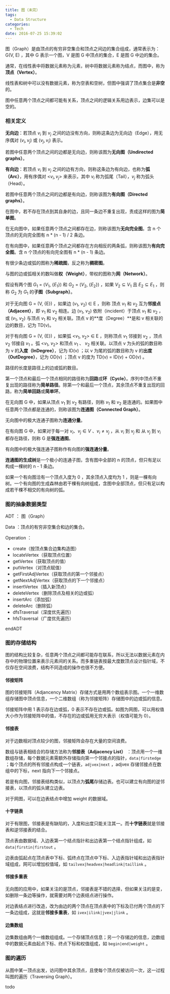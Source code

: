 ```yaml
---
title: 图（未完）
tags:
  - Data Structure
categories:
  - Tech
date: 2016-07-25 15:39:02
---
```


图（Graph）是由顶点的有穷非空集合和顶点之间边的集合组成，通常表示为： G(V, E) ，其中 G 表示一个图，V 是图 G 中顶点的集合，E 是图 G 中边的集合。

通常，在线性表中将数据元素称为元素，树中将数据元素称为结点，而图中，称为**顶点（Vertex）**。

线性表和树中可以没有数据元素，称为空表和空树，但图中强调了顶点集合是**非空**的。

图中任意两个顶点之间都可能有关系，顶点之间的逻辑关系用边表示，边集可以是空的。





<!-- more -->





### 相关定义

**无向边**：若顶点 $v_i$ 到 $v_j$ 之间的边没有方向，则称这条边为无向边（Edge），用无序偶对 ($v_i, v_j$) 或 ($v_j, v_i$) 表示。

若图中任意两个顶点之间的边都是无向边，则称该图为**无向图（Undirected graphs）**。

**有向边**：若顶点 $v_i$ 到 $v_j$ 之间的边有方向，则称这条边为有向边，也称为**弧（Arc）**，用有序偶对 <$v_i, v_j$> 来表示，其中 $v_i$ 称为弧尾（Tail），$v_j$ 称为弧头（Head）。

若图中任意两个顶点之间的边都是有向边，则称该图为**有向图（Directed graphs）**。

在图中，若不存在顶点到其自身的边，且同一条边不重复出现，责成这样的图为**简单图**。

在无向图中，如果任意两个顶点之间都存在边，则称该图为**无向完全图**。含 n 个顶点的无向完全图有 n * (n - 1) / 2 条边。

在有向图中，如果任意两个顶点之间都存在方向相反的两条弧，则称该图为**有向完全图**。含 n 个顶点的有向完全图有 n * (n - 1) 条边。

有很少条边或弧的图称为**稀疏图**，反之称为**稠密图**。

与图的边或弧相关的数叫做**权（Weight）**，带权的图称为**网（Network）**。

假设有两个图 $G_1$ = ($V_1$, {$E_1$}) 和 $G_2$ = ($V_2$, {$E_2$}) ，如果 $V_2 \subseteq V_1$ 且 $E_2 \subseteq E_1$ ，则称 $G_2$ 为 $G_1$ 的**子图（Subgraph）**。

对于无向图 G = (V, {E}) ，如果边 ($v_1$, $v_2$) $\in$ E ，则称 顶点 $v_1$ 和 $v_2$ 互为**邻接点（Adjacent）**，即 $v_1$ 和 $v_2$ 相连。边 ($v_1$, $v_2$) 依附（incident）于顶点 $v_1$ 和 $v_2$ ，或 ($v_1$, $v_2$) 与顶点 $v_1$ 和 $v_2$ 相关联。顶点 v 的**度（Degree）**是和 v 相关联的边的数目，记为 TD(v)。

对于有向图 G = (V, {E}) ，如果弧 <$v_1$, $v_2$> $\in$ E ，则称顶点 $v_1$ 邻接到 $v_2$ ，顶点 $v_2$ 邻接自 $v_1$ 。弧 <$v_1$, $v_2$> 和顶点 $v_1$ 、 $v_2$ 相关联。以顶点 v 为头的弧的数目称为 v 的**入度（InDegree）**，记为 ID(v) ；以 v 为尾的弧的数目称为 v 的**出度（OutDegree）**，记为 OD(v) ；顶点 v 的度为 TD(v) = ID(v) + OD(v) 。

路径的长度是路径上的边或弧的数目。

第一个顶点和最后一个顶点相同的路径称为**回路**或**环（Cycle）**。序列中顶点不重复出现的路径称为**简单路径**。除第一个和最后一个顶点，其余顶点不重复出现的回路，称为**简单回路**或**简单环**。

在无向图 G 中，如果从顶点 $v_1$ 到 $v_2$ 有路径，则称 $v_1$ 和 $v_2$ 是连通的。如果图中任意两个顶点都是连通的，则称该图为**连通图（Connected Graph）**。

无向图中的极大连通子图称为**连通分量**。

在有向图 G 中，如果对于每一对 $v_i 、 v_j \in V$  、$v_i \ne v_j$ ，从 $v_i$ 到 $v_j$ 和 从 $v_j$ 到 $v_i$ 都存在路径，则称 G 是**强连通图**。

有向图中的极大强连通子图称作有向图的**强连通分量**。

**连通图的生成树**是一个极小的连通子图，含有图中全部的 n 的顶点，但只有足以构成一棵树的 n - 1 条边。

如果一个有向图洽有一个顶点入度为 0 ，其余顶点入度均为 1 ，则是一棵有向树。一个有向图的生成森林由若干棵有向树组成，含图中全部顶点，但只有足以构成若干棵不相交的有向树的弧。





### 图的抽象数据类型

ADT ： 图（Graph）

Data ：顶点的有穷非空集合和边的集合。

Operation ：

* create（按顶点集合边集构造图）
* locateVertex（获取顶点位置）
* getVertex（获取顶点的值）
* putVertex（对顶点赋值）
* getFirstAdjVertex（获取顶点的第一个邻接点）
* getNextAdjVertex（获取顶点的下一个邻接点）
* insertVertex（插入新顶点）
* deleteVertex（删除顶点及相关的边或弧）
* insertArc（添加弧）
* deleteArc（删除弧）
* dfsTraversal（深度优先遍历）
* hfsTraversal（广度优先遍历）

endADT





### 图的存储结构

图的结构比较复杂，任意两个顶点之间都可能存在联系，所以无法以数据元素在内存中的物理位置来表示元素间的关系。而多重链表按最大度数顶点设计指针域，不仅存在空间浪费，结构不同造成的操作也很不方便。



#### 邻接矩阵

图的邻接矩阵（Adjancency Matrix）存储方式是用两个数组表示图。一个一维数组存储图中顶点信息，一个二维数组（称为邻接矩阵）存储图中的边或弧的信息。

邻接矩阵中用 1 表示存在边或弧，0 表示不存在边或弧。如图为网图，可以用权值大小作为邻接矩阵中的值，不存在的边或弧用无穷大表示（权值可能为 0）。



#### 邻接表

对于边数相对顶点较少的图，邻接矩阵会存在大量的空间浪费。

数组与链表相结合的存储方法称为**邻接表（Adjacency List）** ：顶点用一个一维数组存储，每个数据元素需额外存储指向第一个邻接点的指针，`data|firstedge` ；每个顶点的所有邻接点构成一个链表，`adjvex|next` ，adjvex 存储邻接点在数组中的下标，next 指向下一个邻接点。

若是有向图，邻接表结构类似，以顶点为**弧尾**存储边表。也可以建立有向图的逆邻接表，以顶点的弧头建立边表。

对于网图，可以在边表结点中增加 weight 的数据域。



#### 十字链表

对于有限图，邻接表是有缺陷的，入度和出度只能关注其一。而**十字链表**就是邻接表和逆邻接表的结合。

顶点表由数据域、入边表第一个结点指针和出边表第一个结点指针组成，如 `data|firstin|firstout` 。

边表由弧起点在顶点表中下标、弧终点在顶点中下标、入边表指针域和出边表指针域组成，网可以增加权值域，如 `tailvex|headvex|headlink|taillink` 。



#### 邻接多重表

无向图的应用中，如果关注的是顶点，邻接表是不错的选择，但如果关注的是变，如删除一条边等操作，就需要对两个边表结点进行操作。

对边表结点进行改造，改为由边的两个顶点在顶点表中的下标及已付两个顶点的下一条边组成，这就是**邻接多重表**，如 `ivex|ilink|jvex|jlink` 。



#### 边集数组

边集数组由两个一维数组组成。一个存储顶点信息；另一个存储边的信息，边数组中的数据元素由起点下标、终点下标和权值组成，如 `begin|end|weight` 。





### 图的遍历

从图中某一顶点出发，访问图中其余顶点，且使每个顶点仅被访问一次，这一过程叫图的遍历（Traversing Graph）。



todo


